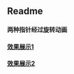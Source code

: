 ## Readme

#### 两种指针经过旋转动画

#### [效果展示1](https://github.com/huyinhao/html-css/blob/master/%E6%97%8B%E8%BD%AC%E7%9B%92%E5%AD%90/view1.gif)

#### [效果展示2](https://github.com/huyinhao/html-css/blob/master/%E6%97%8B%E8%BD%AC%E7%9B%92%E5%AD%90/view2.gif)
